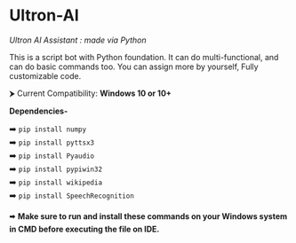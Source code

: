 # Ultron-AI
*Ultron AI Assistant : made via Python*

This is a script bot with Python foundation.
It can do multi-functional, and can do basic commands too.
You can assign more by yourself, Fully customizable code.

⮞ Current Compatibility: **Windows 10 or 10+**

**Dependencies-**      

➡️ `pip install numpy`             <br>
➡️ `pip install pyttsx3`           <br> 
➡️ `pip install Pyaudio`           <br>
➡️ `pip install pypiwin32`         <br> 
➡️ `pip install wikipedia`         <br>
➡️ `pip install SpeechRecognition` 

🠮 **Make sure to run and install these commands on your Windows system in CMD before executing the file on IDE.**
